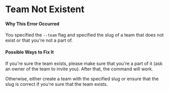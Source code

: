 # Team Not Existent

#### Why This Error Occurred

You specified the `--team` flag and specified the slug of a team that does not exist or that you're not a part of.

#### Possible Ways to Fix It

If you're sure the team exists, please make sure that you're a part of it (ask an owner of the team to invite you). After that, the command will work.

Otherwise, either create a team with the specified slug or ensure that the slug is correct if you're sure that the team exists.
